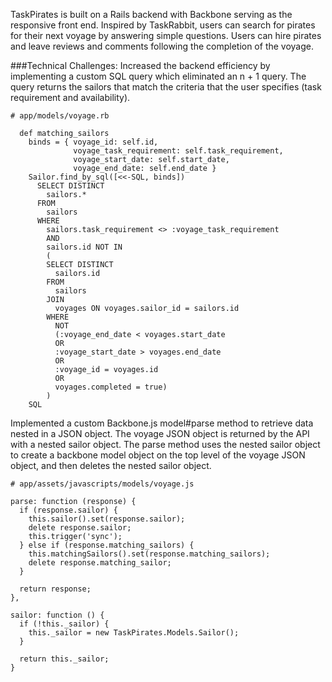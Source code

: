 TaskPirates is built on a Rails backend with Backbone serving as the responsive front end.  Inspired by TaskRabbit, users can search for pirates for their next voyage by answering simple questions.  Users can hire pirates and leave reviews and comments following the completion of the voyage.

###Technical Challenges:
Increased the backend efficiency by implementing a custom SQL query which eliminated an n + 1 query.  The query returns the sailors that match the criteria that the user specifies (task requirement and availability).

```
# app/models/voyage.rb

  def matching_sailors
    binds = { voyage_id: self.id,
              voyage_task_requirement: self.task_requirement,
              voyage_start_date: self.start_date,
              voyage_end_date: self.end_date }
    Sailor.find_by_sql([<<-SQL, binds])
      SELECT DISTINCT
        sailors.*
      FROM
        sailors
      WHERE
        sailors.task_requirement <> :voyage_task_requirement
        AND
        sailors.id NOT IN
        (
        SELECT DISTINCT
          sailors.id
        FROM
          sailors
        JOIN
          voyages ON voyages.sailor_id = sailors.id
        WHERE
          NOT
          (:voyage_end_date < voyages.start_date
          OR
          :voyage_start_date > voyages.end_date
          OR
          :voyage_id = voyages.id
          OR
          voyages.completed = true)
        )
    SQL
```

Implemented a custom Backbone.js model#parse method to retrieve data nested in a JSON object.  The voyage JSON object is returned by the API with a nested sailor object.  The parse method uses the nested sailor object to create a backbone model object on the top level of the voyage JSON object, and then deletes the nested sailor object.
```
# app/assets/javascripts/models/voyage.js

parse: function (response) {
  if (response.sailor) {
    this.sailor().set(response.sailor);
    delete response.sailor;
    this.trigger('sync');
  } else if (response.matching_sailors) {
    this.matchingSailors().set(response.matching_sailors);
    delete response.matching_sailor;
  }

  return response;
},

sailor: function () {
  if (!this._sailor) {
    this._sailor = new TaskPirates.Models.Sailor();
  }

  return this._sailor;
}
```
